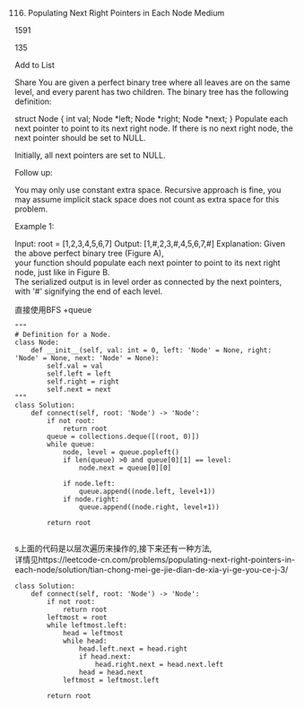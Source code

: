 116. Populating Next Right Pointers in Each Node
Medium

1591

135

Add to List

Share
You are given a perfect binary tree where all leaves are on the same level, and every parent has two children. The binary tree has the following definition:

struct Node {
  int val;
  Node *left;
  Node *right;
  Node *next;
}
Populate each next pointer to point to its next right node. If there is no next right node, the next pointer should be set to NULL.

Initially, all next pointers are set to NULL.

 

Follow up:

You may only use constant extra space.
Recursive approach is fine, you may assume implicit stack space does not count as extra space for this problem.
 

Example 1:



Input: root = [1,2,3,4,5,6,7]
Output: [1,#,2,3,#,4,5,6,7,#]
Explanation: Given the above perfect binary tree (Figure A),   
your function should populate each next pointer to point to its next right node, just like in Figure B.   
The serialized output is in level order as connected by the next pointers, with '#' signifying the end of each level.

直接使用BFS +queue
```
"""
# Definition for a Node.
class Node:
    def __init__(self, val: int = 0, left: 'Node' = None, right: 'Node' = None, next: 'Node' = None):
        self.val = val
        self.left = left
        self.right = right
        self.next = next
"""
class Solution:
    def connect(self, root: 'Node') -> 'Node':
        if not root:
            return root
        queue = collections.deque([(root, 0)])
        while queue:
            node, level = queue.popleft()
            if len(queue) >0 and queue[0][1] == level:
                node.next = queue[0][0]
            
            if node.left:
                queue.append((node.left, level+1))
            if node.right:
                queue.append((node.right, level+1))
            
        return root
            
```

s上面的代码是以层次遍历来操作的,接下来还有一种方法,  
详情见https://leetcode-cn.com/problems/populating-next-right-pointers-in-each-node/solution/tian-chong-mei-ge-jie-dian-de-xia-yi-ge-you-ce-j-3/
```
class Solution:
    def connect(self, root: 'Node') -> 'Node':
        if not root:
            return root
        leftmost = root
        while leftmost.left:
            head = leftmost
            while head:
                head.left.next = head.right
                if head.next:
                    head.right.next = head.next.left
                head = head.next
            leftmost = leftmost.left

        return root
        
```
